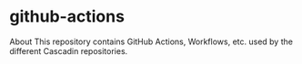 # github-actions
About This repository contains GitHub Actions, Workflows, etc. used by the different Cascadin repositories.
